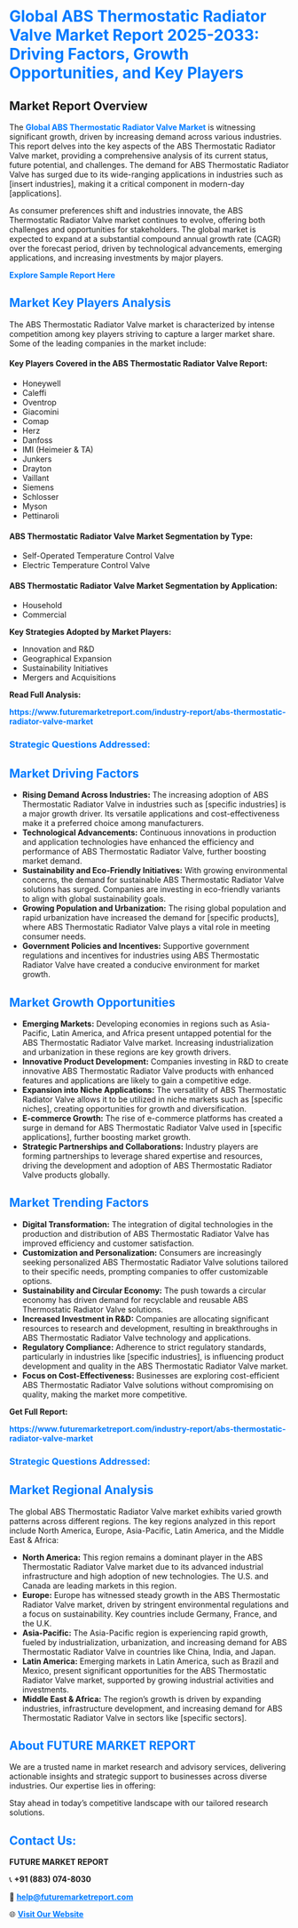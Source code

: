 <h1 style="color: #007BFF;">Global ABS Thermostatic Radiator Valve Market Report 2025-2033: Driving Factors, Growth Opportunities, and Key Players</h1>

<section id="overview">
<h2>Market Report Overview</h2>
<p>The <a href="https://www.futuremarketreport.com/industry-report/abs-thermostatic-radiator-valve-market" style="color: #007BFF; text-decoration: none;"><strong>Global ABS Thermostatic Radiator Valve Market</strong></a> is witnessing significant growth, driven by increasing demand across various industries. This report delves into the key aspects of the ABS Thermostatic Radiator Valve market, providing a comprehensive analysis of its current status, future potential, and challenges. The demand for ABS Thermostatic Radiator Valve has surged due to its wide-ranging applications in industries such as [insert industries], making it a critical component in modern-day [applications].</p>
<p>As consumer preferences shift and industries innovate, the ABS Thermostatic Radiator Valve market continues to evolve, offering both challenges and opportunities for stakeholders. The global market is expected to expand at a substantial compound annual growth rate (CAGR) over the forecast period, driven by technological advancements, emerging applications, and increasing investments by major players.</p>
</section>

<section id="overview">
<p><a href="https://www.futuremarketreport.com/request-sample/reportId=84863" style="color: #007BFF; text-decoration: none;"><strong>Explore Sample Report Here</strong></a></p>
</section>

<section id="key-players">
<h2 style="color: #007BFF;">Market Key Players Analysis</h2>
<p>The ABS Thermostatic Radiator Valve market is characterized by intense competition among key players striving to capture a larger market share. Some of the leading companies in the market include:</p>
<h4>Key Players Covered in the ABS Thermostatic Radiator Valve Report:</h4>
<ul><li>Honeywell</li><li>Caleffi</li><li>Oventrop</li><li>Giacomini</li><li>Comap</li><li>Herz</li><li>Danfoss</li><li>IMI (Heimeier &amp; TA)</li><li>Junkers</li><li>Drayton</li><li>Vaillant</li><li>Siemens</li><li>Schlosser</li><li>Myson</li><li>Pettinaroli</li></ul>
<h4>ABS Thermostatic Radiator Valve Market Segmentation by Type:</h4>
<ul><li>Self-Operated Temperature Control Valve</li><li>Electric Temperature Control Valve</li></ul>

<h4>ABS Thermostatic Radiator Valve Market Segmentation by Application:</h4>
<ul><li>Household</li><li>Commercial</li></ul>
<p><strong>Key Strategies Adopted by Market Players:</strong></p>
<ul>
<li>Innovation and R&D</li>
<li>Geographical Expansion</li>
<li>Sustainability Initiatives</li>
<li>Mergers and Acquisitions</li>
</ul>
</section>

<section>
<p><strong>Read Full Analysis: </strong></p><a href="https://www.futuremarketreport.com/industry-report/abs-thermostatic-radiator-valve-market" style="color: #007BFF; text-decoration: none;"><strong>https://www.futuremarketreport.com/industry-report/abs-thermostatic-radiator-valve-market</strong></a>
<h3 style="color: #007BFF;">Strategic Questions Addressed:</h3>
</section>

<section id="driving-factors">
<h2 style="color: #007BFF;">Market Driving Factors</h2>
<ul>
<li><strong>Rising Demand Across Industries:</strong> The increasing adoption of ABS Thermostatic Radiator Valve in industries such as [specific industries] is a major growth driver. Its versatile applications and cost-effectiveness make it a preferred choice among manufacturers.</li>
<li><strong>Technological Advancements:</strong> Continuous innovations in production and application technologies have enhanced the efficiency and performance of ABS Thermostatic Radiator Valve, further boosting market demand.</li>
<li><strong>Sustainability and Eco-Friendly Initiatives:</strong> With growing environmental concerns, the demand for sustainable ABS Thermostatic Radiator Valve solutions has surged. Companies are investing in eco-friendly variants to align with global sustainability goals.</li>
<li><strong>Growing Population and Urbanization:</strong> The rising global population and rapid urbanization have increased the demand for [specific products], where ABS Thermostatic Radiator Valve plays a vital role in meeting consumer needs.</li>
<li><strong>Government Policies and Incentives:</strong> Supportive government regulations and incentives for industries using ABS Thermostatic Radiator Valve have created a conducive environment for market growth.</li>
</ul>
</section>

<section id="growth-opportunities">
<h2 style="color: #007BFF;">Market Growth Opportunities</h2>
<ul>
<li><strong>Emerging Markets:</strong> Developing economies in regions such as Asia-Pacific, Latin America, and Africa present untapped potential for the ABS Thermostatic Radiator Valve market. Increasing industrialization and urbanization in these regions are key growth drivers.</li>
<li><strong>Innovative Product Development:</strong> Companies investing in R&D to create innovative ABS Thermostatic Radiator Valve products with enhanced features and applications are likely to gain a competitive edge.</li>
<li><strong>Expansion into Niche Applications:</strong> The versatility of ABS Thermostatic Radiator Valve allows it to be utilized in niche markets such as [specific niches], creating opportunities for growth and diversification.</li>
<li><strong>E-commerce Growth:</strong> The rise of e-commerce platforms has created a surge in demand for ABS Thermostatic Radiator Valve used in [specific applications], further boosting market growth.</li>
<li><strong>Strategic Partnerships and Collaborations:</strong> Industry players are forming partnerships to leverage shared expertise and resources, driving the development and adoption of ABS Thermostatic Radiator Valve products globally.</li>
</ul>
</section>

<section id="trending-factors">
<h2 style="color: #007BFF;">Market Trending Factors</h2>
<ul>
<li><strong>Digital Transformation:</strong> The integration of digital technologies in the production and distribution of ABS Thermostatic Radiator Valve has improved efficiency and customer satisfaction.</li>
<li><strong>Customization and Personalization:</strong> Consumers are increasingly seeking personalized ABS Thermostatic Radiator Valve solutions tailored to their specific needs, prompting companies to offer customizable options.</li>
<li><strong>Sustainability and Circular Economy:</strong> The push towards a circular economy has driven demand for recyclable and reusable ABS Thermostatic Radiator Valve solutions.</li>
<li><strong>Increased Investment in R&D:</strong> Companies are allocating significant resources to research and development, resulting in breakthroughs in ABS Thermostatic Radiator Valve technology and applications.</li>
<li><strong>Regulatory Compliance:</strong> Adherence to strict regulatory standards, particularly in industries like [specific industries], is influencing product development and quality in the ABS Thermostatic Radiator Valve market.</li>
<li><strong>Focus on Cost-Effectiveness:</strong> Businesses are exploring cost-efficient ABS Thermostatic Radiator Valve solutions without compromising on quality, making the market more competitive.</li>
</ul>
</section>

<section>
<p><strong>Get Full Report: </strong></p><a href="https://www.futuremarketreport.com/industry-report/abs-thermostatic-radiator-valve-market" style="color: #007BFF; text-decoration: none;"><strong>https://www.futuremarketreport.com/industry-report/abs-thermostatic-radiator-valve-market</strong></a>
<h3 style="color: #007BFF;">Strategic Questions Addressed:</h3>
</section>


<section id="regional-analysis">
<h2 style="color: #007BFF;">Market Regional Analysis</h2>
<p>The global ABS Thermostatic Radiator Valve market exhibits varied growth patterns across different regions. The key regions analyzed in this report include North America, Europe, Asia-Pacific, Latin America, and the Middle East & Africa:</p>
<ul>
<li><strong>North America:</strong> This region remains a dominant player in the ABS Thermostatic Radiator Valve market due to its advanced industrial infrastructure and high adoption of new technologies. The U.S. and Canada are leading markets in this region.</li>
<li><strong>Europe:</strong> Europe has witnessed steady growth in the ABS Thermostatic Radiator Valve market, driven by stringent environmental regulations and a focus on sustainability. Key countries include Germany, France, and the U.K.</li>
<li><strong>Asia-Pacific:</strong> The Asia-Pacific region is experiencing rapid growth, fueled by industrialization, urbanization, and increasing demand for ABS Thermostatic Radiator Valve in countries like China, India, and Japan.</li>
<li><strong>Latin America:</strong> Emerging markets in Latin America, such as Brazil and Mexico, present significant opportunities for the ABS Thermostatic Radiator Valve market, supported by growing industrial activities and investments.</li>
<li><strong>Middle East & Africa:</strong> The region’s growth is driven by expanding industries, infrastructure development, and increasing demand for ABS Thermostatic Radiator Valve in sectors like [specific sectors].</li>
</ul>
</section>

<footer>
<h2 style="color: #007BFF;">About FUTURE MARKET REPORT</h2>
<p>We are a trusted name in market research and advisory services, delivering actionable insights and strategic support to businesses across diverse industries. Our expertise lies in offering:</p>

<p>Stay ahead in today’s competitive landscape with our tailored research solutions.</p>

<h2 style="color: #007BFF;">Contact Us:</h2>
<p><strong>FUTURE MARKET REPORT</strong></p>
<p>📞 <strong>+91 (883) 074-8030</strong></p>
<p>📧 <strong><a href="mailto:help@futuremarketreport.com" style="color: #007BFF;">help@futuremarketreport.com</a></strong></p>
<p>🌐 <strong><a href="https://www.futuremarketreport.com/" style="color: #007BFF;">Visit Our Website</a></strong></p>
</footer>